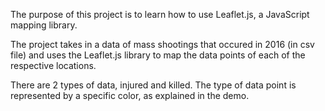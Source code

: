 The purpose of this project is to learn how to use Leaflet.js, a JavaScript mapping library. 

The project takes in a data of mass shootings that occured in 2016 (in csv file) and uses the Leaflet.js library to map the data points of each of the respective locations.

There are 2 types of data, injured and killed. The type of data point is represented by a specific color, as explained in the demo. 
